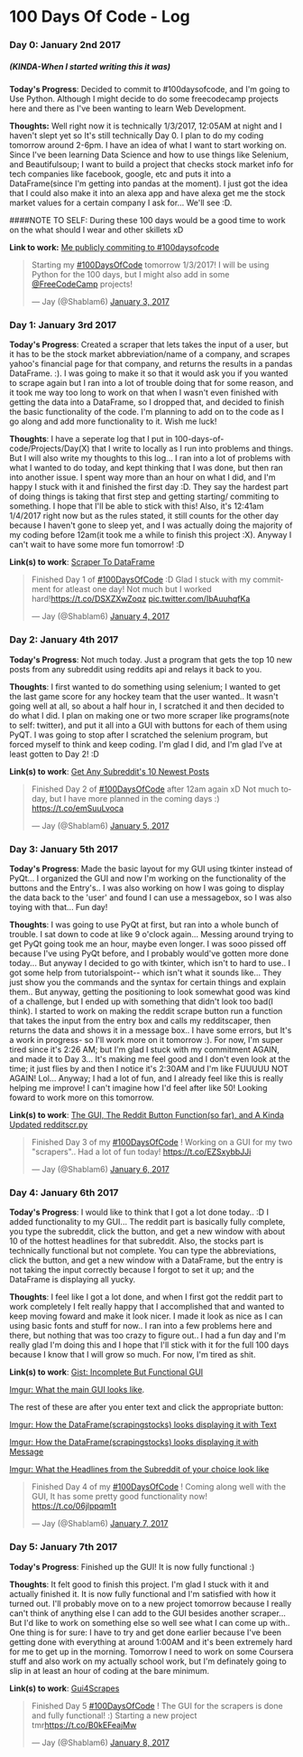 # 100 Days Of Code - Log


### Day 0: January 2nd 2017
##### (KINDA-When I started writing this it was)

**Today's Progress**: Decided to commit to #100daysofcode, and I'm going to Use Python. Although I might decide to do some freecodecamp projects here and there as I've been wanting to learn Web Development.

**Thoughts:** Well right now it is technically 1/3/2017, 12:05AM at night and I haven't slept yet so It's still technically Day 0. I plan to do my coding tomorrow around 2-6pm. I have an idea of what I want to start working on. Since I've been learning Data Science and how to use things like Selenium, and Beautifulsoup; I want to build a project that checks stock market info for tech companies like facebook, google, etc and puts it into a DataFrame(since I'm getting into pandas at the moment). I just got the idea that I could also make it into an alexa app and have alexa get me the stock market values for a certain company I ask for... We'll see :D. 

####NOTE TO SELF: During these 100 days would be a good time to work on the what should I wear and other skillets xD

**Link to work:** [Me publicly commiting to #100daysofcode](https://twitter.com/Shablam6/status/816144867432734720)

<blockquote class="twitter-tweet" data-lang="en"><p lang="en" dir="ltr">Starting my <a href="https://twitter.com/hashtag/100DaysOfCode?src=hash">#100DaysOfCode</a> tomorrow 1/3/2017! I will be using Python for the 100 days, but I might also add in some <a href="https://twitter.com/FreeCodeCamp">@FreeCodeCamp</a> projects!</p>&mdash; Jay (@Shablam6) <a href="https://twitter.com/Shablam6/status/816144867432734720">January 3, 2017</a></blockquote>
<script async src="//platform.twitter.com/widgets.js" charset="utf-8"></script>

### Day 1: January 3rd 2017

**Today's Progress**: Created a scraper that lets takes the input of a user, but it has to be the stock market abbreviation/name of a company, and scrapes yahoo's financial page for that company, and returns the results in a pandas DataFrame. :). I was going to make it so that it would ask you if you wanted to scrape again but I ran into a lot of trouble doing that for some reason, and it took me way too long to work on that when I wasn't even finished with getting the data into a DataFrame, so I dropped that, and decided to finish the basic functionality of the code. I'm planning to add on to the code as I go along and add more functionality to it. Wish me luck!

**Thoughts**: I have a seperate log that I put in 100-days-of-code/Projects/Day(X) that I write to locally as I run into problems and things. But I will also write my thoughts to this log... I ran into a lot of problems with what I wanted to do today, and kept thinking that I was done, but then ran into another issue. I spent way more than an hour on what I did, and I'm happy I stuck with it and finished the first day :D. They say the hardest part of doing things is taking that first step and getting starting/ commiting to something. I hope that I'll be able to stick with this! Also, it's 12:41am 1/4/2017 right now but as the rules stated, it still counts for the other day because I haven't gone to sleep yet, and I was actually doing the majority of my coding before 12am(it took me a while to finish this project :X). Anyway I can't wait to have some more fun tomorrow! :D

**Link(s) to work**: [Scraper To DataFrame](https://gist.github.com/JayBk/ca177a944edc3a89704d04aa031795c3)

<blockquote class="twitter-tweet" data-lang="en"><p lang="en" dir="ltr">Finished Day 1 of <a href="https://twitter.com/hashtag/100DaysOfCode?src=hash">#100DaysOfCode</a> :D Glad I stuck with my commitment for atleast one day! Not much but I worked hard!<a href="https://t.co/DSXZXwZoqz">https://t.co/DSXZXwZoqz</a> <a href="https://t.co/IbAuuhqfKa">pic.twitter.com/IbAuuhqfKa</a></p>&mdash; Jay (@Shablam6) <a href="https://twitter.com/Shablam6/status/816522316070973440">January 4, 2017</a></blockquote>
<script async src="//platform.twitter.com/widgets.js" charset="utf-8"></script>

### Day 2: January 4th 2017

**Today's Progress**: Not much today. Just a program that gets the top 10 new posts from any subreddit using reddits api and relays it back to you.

**Thoughts**: I first wanted to do something using selenium; I wanted to get the last game score for any hockey team that the user wanted.. It wasn't going well at all, so about a half hour in, I scratched it and then decided to do what I did. I plan on making one or two more scraper like programs(note to self: twitter), and put it all into a GUI with buttons for each of them using PyQT. I was going to stop after I scratched the selenium program, but forced myself to think and keep coding. I'm glad I did, and I'm glad I've at least gotten to Day 2! :D

**Link(s) to work**: [Get Any Subreddit's 10 Newest Posts](https://gist.github.com/JayBk/02163ac2b69fd80c9a5b615c4fa884d0)

<blockquote class="twitter-tweet" data-lang="en"><p lang="en" dir="ltr">Finished Day 2 of <a href="https://twitter.com/hashtag/100DaysOfCode?src=hash">#100DaysOfCode</a> after 12am again xD Not much today, but I have more planned in the coming days :) <a href="https://t.co/emSuuLvoca">https://t.co/emSuuLvoca</a></p>&mdash; Jay (@Shablam6) <a href="https://twitter.com/Shablam6/status/816907688626049024">January 5, 2017</a></blockquote>
<script async src="//platform.twitter.com/widgets.js" charset="utf-8"></script>

### Day 3: January 5th 2017

**Today's Progress**: Made the basic layout for my GUI using tkinter instead of PyQt... I organized the GUI and now I'm working on the functionality of the buttons and the Entry's.. I was also working on how I was going to display the data back to the 'user' and found I can use a messagebox, so I was also toying with that... Fun day!

**Thoughts**: I was going to use PyQt at first, but ran into a whole bunch of trouble. I sat down to code at like 9 o'clock again... Messing around trying to get PyQt going took me an hour, maybe even longer. I was sooo pissed off because I've using PyQt before, and I probably would've gotten more done today... But anyway I decided to go with tkinter, which isn't to hard to use.. I got some help from tutorialspoint-- which isn't what it sounds like... They just show you the commands and the syntax for certain things and explain them.. But anyway, getting the positioning to look somewhat good was kind of a challenge, but I ended up with something that didn't look too bad(I think). I started to work on making the reddit scrape button run a function that takes the input from the entry box and calls my redditscaper, then returns the data and shows it in a message box.. I have some errors, but It's a work in progress- so I'll work more on it tomorrow :). For now, I'm super tired since it's 2:26 AM; but I'm glad I stuck with my commitment AGAIN, and made it to Day 3... It's making me feel good and I don't even look at the time; it just flies by and then I notice it's 2:30AM and I'm like FUUUUU NOT AGAIN! Lol... Anyway; I had a lot of fun, and I already feel like this is really helping me improve! I can't imagine how I'd feel after like 50! Looking foward to work more on this tomorrow.

**Link(s) to work**: [The GUI, The Reddit Button Function(so far), and A Kinda Updated redditscr.py](https://gist.github.com/JayBk/d323b9cfc27dfcf459811be4ec711c56)

<blockquote class="twitter-tweet" data-lang="en"><p lang="en" dir="ltr">Finished Day 3 of my <a href="https://twitter.com/hashtag/100DaysOfCode?src=hash">#100DaysOfCode</a> ! Working on a GUI for my two &quot;scrapers&quot;.. Had a lot of fun today! <a href="https://t.co/EZSxybbJJi">https://t.co/EZSxybbJJi</a></p>&mdash; Jay (@Shablam6) <a href="https://twitter.com/Shablam6/status/817272316526809088">January 6, 2017</a></blockquote>
<script async src="//platform.twitter.com/widgets.js" charset="utf-8"></script>

### Day 4: January 6th 2017

**Today's Progress**: I would like to think that I got a lot done today.. :D I added functionality to my GUI... The reddit part is basically fully complete, you type the subreddit, click the button, and get a new window with about 10 of the hottest headlines for that subreddit. Also, the stocks part is technically functional but not complete. You can type the abbreviations, click the button, and get a new window with a DataFrame, but the entry is not taking the input correctly because I forgot to set it up; and the DataFrame is displaying all yucky.

**Thoughts**: I feel like I got a lot done, and when I first got the reddit part to work completely I felt really happy that I accomplished that and wanted to keep moving foward and make it look nicer. I made it look as nice as I can using basic fonts and stuff for now.. I ran into a few problems here and there, but nothing that was too crazy to figure out.. I had a fun day and I'm really glad I'm doing this and I hope that I'll stick with it for the full 100 days because I know that I will grow so much. For now, I'm tired as shit. 

**Link(s) to work**: [Gist: Incomplete But Functional GUI](https://gist.github.com/JayBk/d1a1836f3427a078ce431be59e312520) 

[Imgur: What the main GUI looks like](http://imgur.com/a/GWlOU). 

The rest of these are after you enter text and click the appropriate button: 

[Imgur: How the DataFrame(scrapingstocks) looks displaying it with Text](http://imgur.com/Wvw4zbb)

[Imgur: How the DataFrame(scrapingstocks) looks displaying it with Message](http://imgur.com/vqUufAe)

[Imgur: What the Headlines from the Subreddit of your choice look like](http://imgur.com/a/QRsLQ)

<blockquote class="twitter-tweet" data-lang="en"><p lang="en" dir="ltr">Finished Day 4 of my <a href="https://twitter.com/hashtag/100DaysOfCode?src=hash">#100DaysOfCode</a> ! Coming along well with the GUI, It has some pretty good functionality now! <a href="https://t.co/06jlppqm1t">https://t.co/06jlppqm1t</a></p>&mdash; Jay (@Shablam6) <a href="https://twitter.com/Shablam6/status/817616092105506816">January 7, 2017</a></blockquote>
<script async src="//platform.twitter.com/widgets.js" charset="utf-8"></script>

### Day 5: January 7th 2017

**Today's Progress**: Finished up the GUI! It is now fully functional :)

**Thoughts**: It felt good to finish this project. I'm glad I stuck with it and actually finished it. It is now fully functional and I'm satisfied with how it turned out. I'll probably move on to a new project tomorrow because I really can't think of anything else I can add to the GUI besides another scraper... But I'd like to work on something else so well see what I can come up with.. One thing is for sure: I have to try and get done earlier because I've been getting done with everything at around 1:00AM and it's been extremely hard for me to get up in the morning. Tomorrow I need to work on some Coursera stuff and also work on my actually school work, but I'm definately going to slip in at least an hour of coding at the bare minimum. 

**Link(s) to work**: [Gui4Scrapes](https://github.com/JayBk/100-days-of-code/tree/master/Projects/Gui4Scrapes)

<blockquote class="twitter-tweet" data-lang="en"><p lang="en" dir="ltr">Finished Day 5 <a href="https://twitter.com/hashtag/100DaysOfCode?src=hash">#100DaysOfCode</a> ! The GUI for the scrapers is done and fully functional! :) Starting a new project tmr<a href="https://t.co/B0kEFeajMw">https://t.co/B0kEFeajMw</a></p>&mdash; Jay (@Shablam6) <a href="https://twitter.com/Shablam6/status/817978443816177664">January 8, 2017</a></blockquote>
<script async src="//platform.twitter.com/widgets.js" charset="utf-8"></script>
